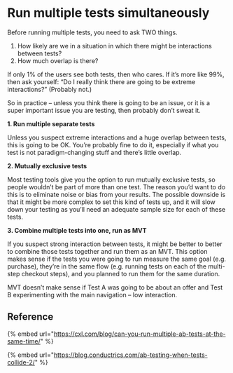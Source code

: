 # Run multiple tests simultaneously

Before running multiple tests, you need to ask TWO things.

1. How likely are we in a situation in which there might be interactions between tests?
2. How much overlap is there?

If only 1% of the users see both tests, then who cares. If it’s more like 99%, then ask yourself: “Do I really think there are going to be extreme interactions?” (Probably not.)

So in practice – unless you think there is going to be an issue, or it is a super important issue you are testing, then probably don’t sweat it.

**1. Run multiple separate tests**

Unless you suspect extreme interactions and a huge overlap between tests, this is going to be OK. You’re probably fine to do it, especially if what you test is not paradigm-changing stuff and there’s little overlap.

**2. Mutually exclusive tests**

Most testing tools give you the option to run mutually exclusive tests, so people wouldn’t be part of more than one test. The reason you’d want to do this is to eliminate noise or bias from your results. The possible downside is that it might be more complex to set this kind of tests up, and it will slow down your testing as you’ll need an adequate sample size for each of these tests.

**3. Combine multiple tests into one, run as MVT**

If you suspect strong interaction between tests, it might be better to better to combine those tests together and run them as an MVT. This option makes sense if the tests you were going to run measure the same goal (e.g. purchase), they’re in the same flow (e.g. running tests on each of the multi-step checkout steps), and you planned to run them for the same duration.

MVT doesn’t make sense if Test A was going to be about an offer and Test B experimenting with the main navigation – low interaction.

## Reference

{% embed url="https://cxl.com/blog/can-you-run-multiple-ab-tests-at-the-same-time/" %}

{% embed url="https://blog.conductrics.com/ab-testing-when-tests-collide-2/" %}
